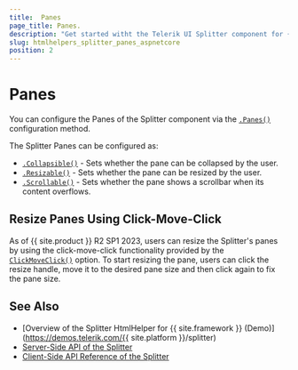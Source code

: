 ```yaml
---
title:  Panes
page_title: Panes.
description: "Get started witht the Telerik UI Splitter component for {{ site.framework }} and learn how to configure the panes behavior."
slug: htmlhelpers_splitter_panes_aspnetcore
position: 2
---
```


# Panes

You can configure the Panes of the Splitter component via the [`.Panes()`](/api/kendo.mvc.ui.fluent/splitterbuilder#panessystemaction) configuration method.

The Splitter Panes can be configured as:

- [`.Collapsible()`](/api/kendo.mvc.ui.fluent/splitterpanebuilder#collapsiblesystemboolean) - Sets whether the pane can be collapsed by the user.
- [`.Resizable()`](/api/kendo.mvc.ui.fluent/splitterpanebuilder#resizablesystemboolean) - Sets whether the pane can be resized by the user.
- [`.Scrollable()`](/api/kendo.mvc.ui.fluent/splitterpanebuilder#scrollablesystemboolean) - Sets whether the pane shows a scrollbar when its content overflows.

## Resize Panes Using Click-Move-Click

As of {{ site.product }} R2 SP1 2023, users can resize the Splitter's panes by using the click-move-click functionality provided by the [`ClickMoveClick()`](/api/kendo.mvc.ui.fluent/splitterbuilder#clickmoveclicksystemboolean) option. To start resizing the pane, users can click the resize handle, move it to the desired pane size and then click again to fix the pane size.

## See Also

- [Overview of the Splitter HtmlHelper for {{ site.framework }} (Demo)](https://demos.telerik.com/{{ site.platform }}/splitter)
- [Server-Side API of the Splitter](/api/splitter)
- [Client-Side API Reference of the Splitter](https://docs.telerik.com/kendo-ui/api/javascript/ui/splitter)